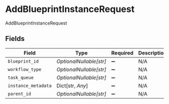 # AddBlueprintInstanceRequest

AddBlueprintInstanceRequest


## Fields

| Field                   | Type                    | Required                | Description             |
| ----------------------- | ----------------------- | ----------------------- | ----------------------- |
| `blueprint_id`          | *OptionalNullable[str]* | :heavy_minus_sign:      | N/A                     |
| `workflow_type`         | *OptionalNullable[str]* | :heavy_minus_sign:      | N/A                     |
| `task_queue`            | *OptionalNullable[str]* | :heavy_minus_sign:      | N/A                     |
| `instance_metadata`     | Dict[str, *Any*]        | :heavy_minus_sign:      | N/A                     |
| `parent_id`             | *OptionalNullable[str]* | :heavy_minus_sign:      | N/A                     |
